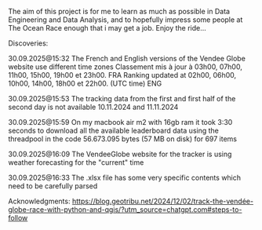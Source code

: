 The aim of this project is for me to learn as much as possible in Data Engineering and Data Analysis, and to hopefully impress some people at The Ocean Race enough that i may get a job. Enjoy the ride...

Discoveries:

30.09.2025@15:32 
The French and English versions of the Vendee Globe website use different time zones
Classement mis à jour à 03h00, 07h00, 11h00, 15h00, 19h00 et 23h00. FRA
Ranking updated at 02h00, 06h00, 10h00, 14h00, 18h00 et 22h00. (UTC time) ENG


30.09.2025@15:53
The tracking data from the first and first half of the second day is not available
10.11.2024 and 11.11.2024

30.09.2025@15:59
On my macbook air m2 with 16gb ram it took 3:30 seconds to download all the available leaderboard data
using the threadpool in the code 
56.673.095 bytes (57 MB on disk) for 697 items

30.09.2025@16:09
The VendeeGlobe website for the tracker is using weather forecasting for the "current" time


30.09.2025@16:33
The .xlsx file has some very specific contents which need to be carefully parsed

Acknowledgments:
https://blog.geotribu.net/2024/12/02/track-the-vendée-globe-race-with-python-and-qgis/?utm_source=chatgpt.com#steps-to-follow
